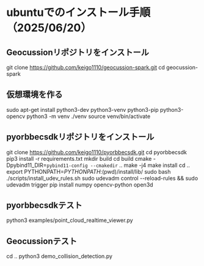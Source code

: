 # ubuntuでのインストール手順（2025/06/20）
 ## Geocussionリポジトリをインストール
 git clone https://github.com/keigo1110/geocussion-spark.git
 cd geocussion-spark
 
## 仮想環境を作る
sudo apt-get install python3-dev python3-venv python3-pip python3-opencv
python3 -m venv ./venv
source venv/bin/activate

## pyorbbecsdkリポジトリをインストール
git clone https://github.com/keigo1110/pyorbbecsdk.git
cd pyorbbecsdk
pip3 install -r requirements.txt
mkdir build
cd build
cmake -Dpybind11_DIR=`pybind11-config --cmakedir` ..
make -j4
make install
cd ..
export PYTHONPATH=$PYTHONPATH:$(pwd)/install/lib/
sudo bash ./scripts/install_udev_rules.sh
sudo udevadm control --reload-rules && sudo udevadm trigger
pip install numpy opencv-python open3d

## pyorbbecsdkテスト
python3 examples/point_cloud_realtime_viewer.py

## Geocussionテスト
cd ..
python3 demo_collision_detection.py